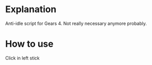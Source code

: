 # Explanation
Anti-idle script for Gears 4. Not really necessary anymore probably.

# How to use
Click in left stick
